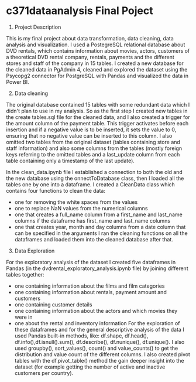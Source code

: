 # c371dataanalysis Final Poject

1. Project Description

This is my final project about data transformation, data cleaning, data analysis and visualization. I used a PostegreSQL relational database about DVD rentals, which contains information about movies, actors, customers of a theoretical DVD rental company, rentals, payments and the different stores and staff of the company in 15 tables. I created a new database for the cleaned data in PgAdmin 4, cleaned and explored the dataset using the Psycopg2 connector for PostgreSQL with Pandas and visualized the data in Power BI.

2. Data cleaning

The original database contained 15 tables with some redundant data which I didn't plan to use in my analysis. So as the first step I created new tables in the create tables.sql file for the cleaned data, and I also created a trigger for the amount column of the payment table. This trigger activates before each insertion and if a negative value is to be inserted, it sets the value to 0, ensuring that no negative value can be inserted to this column. I also omitted two tables from the original dataset (tables containing store and staff information) and also some columns from the tables (mostly foreign keys referring to the omitted tables and a last_update column 
from each table containing only a timestamp of the last update).

In the clean_data.ipynb file I established a connection to both the old and the new database using the onnectToDatabase class, then I loaded all the tables one by one into a dataframe. I created a CleanData class which contains four functions to clean the data:
- one for removing the white spaces from the values
- one to replace NaN values from the numerical columns
- one that creates a full_name column from a first_name and last_name columns if the dataframe has first_name and last_name columns
- one that creates year, month and day columns from a date column that can be specified in the arguments
I ran the cleaning functions on all the dataframes and loaded them into the cleaned database after that.

3. Data Exploration

For the exploratory analysis of the dataset I created five dataframes in Pandas (in the dvdrental_exploratory_analysis.ipynb file) by joining different tables together: 
-	one containing information about the films and film categories
-	one containing information about rentals, payment amount and customers
-	one containing customer details
-	one containing information about the actors and which movies they were in
-	one about the rental and inventory information
For the exploration of these dataframes and for the general descriptive analysis of the data I used Pandas built-in methods, like: df.shape, df.head(), df.info(),df.isnull().sum(), df.describe(), df.nunique(), df.unique(). I also used groupby(), sort_values(), count() and value_counts() to get the distribution and value count of the different columns. I also created pivot tables with the df.pivot_table()
 method the gain deeper insight into the dataset (for example getting the number of active and inactive customers per country).


